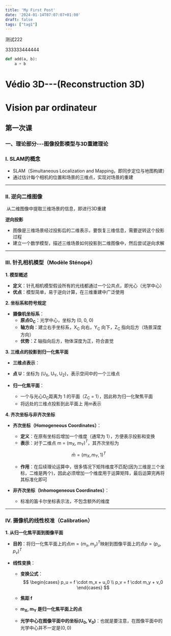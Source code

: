 ```yaml
---
title: 'My First Post'
date: '2024-01-14T07:07:07+01:00'
draft: false
tags: ["tag1"]
---
```


测试222

333333444444

```python
def add(a, b):
    a + b
```
# 			Védio 3D---(Reconstruction 3D)

# 				Vision par ordinateur





## 											第一次课

### 一、**理论部分---图像投影模型与3D重建理论**

### **I. SLAM的概念**

- SLAM（Simultaneous Localization and Mapping，即同步定位与地图构建） 
- 通过估计每个相机的位置和场景的三维点，实现对场景的重建 

---

### **II. 逆向二维图像**

​		从二维图像中提取三维场景的信息，即进行3D重建

**逆向投影**

- 图像是三维场景经过投影后的二维表示，要恢复三维信息，需要逆转这个投影过程 
- 建立一个数学模型，描述三维场景如何投影到二维图像中，然后尝试逆向求解 

---

### **III. 针孔相机模型（Modèle Sténopé）**

**1. 模型概述**

- **定义**：针孔相机模型假设所有的光线都通过一个公共点，即光心（光学中心） 
- **优点**：模型简单，易于逆向计算，在三维重建中广泛使用 

**2. 坐标系和符号规定**

- **摄像机坐标系**：
  - **原点O<sub>C</sub>**：光学中心，坐标为 (0, 0, 0) 
  - **轴方向**：建立右手坐标系，X<sub>C</sub> 向右，Y<sub>C</sub> 向下，Z<sub>C</sub> 指向后方（场景深度方向） 
  - **优势**：Z 轴指向后方，物体深度为正，符合直觉 

**3. 三维点的投影到归一化焦平面**

- **三维点表示**：
- **点 U**：坐标为 (U<sub>X</sub>, U<sub>Y</sub>, U<sub>Z</sub>)，表示空间中的一个三维点 
- **归一化焦平面**：

  - 一个与光心O<sub>C</sub>距离为 1 的平面（Z<sub>C</sub> = 1），因此称为归一化聚焦平面 
  - 将远处的三维点投影到此平面上 用m表示 

**4. 齐次坐标与非齐次坐标**

- **齐次坐标（Homogeneous Coordinates）**：

  - **定义**：在原有坐标后增加一个维度（通常为 1），方便表示投影和变换 
  - **表示**：对于二维点 m = (m<sub>X</sub>, m<sub>Y</sub>$)^T$，其齐次坐标为

  $$
    \bar{m} = (m_X, m_Y, 1)^T\
  $$

  - **作用**：在后续理论运算中，很多情况下矩阵维度不匹配(因为三维是三个坐标，二维是两个)，因此必须增加一个维度用于运算矩阵，最后运算完再将其标准化即可

- **非齐次坐标（Inhomogeneous Coordinates）**：

  - 标准的笛卡尔坐标表示法，不包含额外的维度 

---

### IV. 摄像机的线性校准（Calibration）

**1. 从归一化焦平面到图像平面**

- **目的**：将归一化焦平面上的点$m=(m_x,m_y)^T$映射到图像平面上的点$p=(p_u,p_v)^T$

- **线性变换**：

  - **变换公式**：
    $$
    \begin{cases}
    p_u = f \cdot m_x + u_0 \\
    p_v = f \cdot m_y + v_0
    \end{cases}
    $$

  - **焦距 f**

  - **m<sub>X</sub>, m<sub>Y</sub> 是归一化焦平面上的点**

  - **光学中心在图像平面中的坐标(U<sub>0</sub>, V<sub>0</sub>)**：也就是要注意，在图像平面中的光学中心并不一定是$(0,0)$

  <script src="https://cdnjs.cloudflare.com/ajax/libs/KaTeX/0.16.9/katex.min.js">
  <link href="https://cdnjs.cloudflare.com/ajax/libs/KaTeX/0.16.9/katex.min.css">

